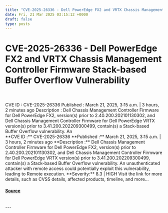 ```yaml
---
title: "CVE-2025-26336 - Dell PowerEdge FX2 and VRTX Chassis Management Controller Firmware Stack-based Buffer Overflow Vulnerability"
date: Fri, 21 Mar 2025 03:15:12 +0000
draft: false
type: posts
---
```

# CVE-2025-26336 - Dell PowerEdge FX2 and VRTX Chassis Management Controller Firmware Stack-based Buffer Overflow Vulnerability

<br/>

<br/>
 CVE ID : CVE-2025-26336 Published : March 21, 2025, 3:15 a.m. | 3 hours, 2 minutes ago Description : Dell Chassis Management Controller Firmware for Dell PowerEdge FX2, version(s) prior to 2.40.200.202101130302, and Dell Chassis Management Controller Firmware for Dell PowerEdge VRTX version(s) prior to 3.41.200.202209300499, contain(s) a Stack-based Buffer Overflow vulnerability. An
<br/>
**CVE ID :** CVE-2025-26336  
**Published :** March 21, 2025, 3:15 a.m. | 3 hours, 2 minutes ago  
**Description :** Dell Chassis Management Controller Firmware for Dell PowerEdge FX2, version(s) prior to 2.40.200.202101130302, and Dell Chassis Management Controller Firmware for Dell PowerEdge VRTX version(s) prior to 3.41.200.202209300499, contain(s) a Stack-based Buffer Overflow vulnerability. An unauthenticated attacker with remote access could potentially exploit this vulnerability, leading to Remote execution.  
**Severity:** 8.3 | HIGH  
Visit the link for more details, such as CVSS details, affected products, timeline, and more...

#### [Source](https://cvefeed.io/vuln/detail/CVE-2025-26336)

<br/>
---
